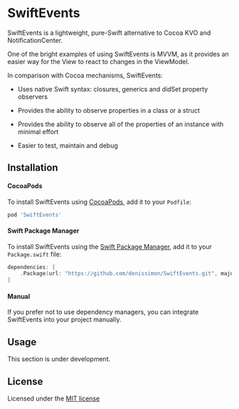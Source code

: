 SwiftEvents
===========

SwiftEvents is a lightweight, pure-Swift alternative to Cocoa KVO and NotificationCenter.

One of the bright examples of using SwiftEvents is MVVM, as it provides an easier way for the View to react to changes in the ViewModel.

In comparison with Cocoa mechanisms, SwiftEvents:

* Uses native Swift syntax: closures, generics and didSet property observers

* Provides the ability to observe properties in a class or a struct

* Provides the ability to observe all of the properties of an instance with minimal effort

* Easier to test, maintain and debug

Installation
------------

#### CocoaPods

To install SwiftEvents using [CocoaPods](https://cocoapods.org), add it to your `Podfile`:

```ruby
pod 'SwiftEvents'
```

#### Swift Package Manager

To install SwiftEvents using the [Swift Package Manager](https://swift.org/package-manager), add it to your `Package.swift` file:

```swift
dependencies: [
    .Package(url: "https://github.com/denissimon/SwiftEvents.git", majorVersion: 0)
]
```

#### Manual

If you prefer not to use dependency managers, you can integrate SwiftEvents into your project manually.

Usage
-----

This section is under development.

License
-------

Licensed under the [MIT license](https://github.com/denissimon/SwiftEvents/blob/master/LICENSE)
